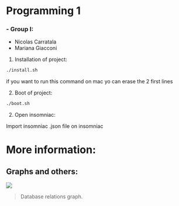 # Programming 1 #
### - Group I: ###
  - Nicolas Carratala
  - Mariana Giacconi


1. Installation of project: 

```bash
./install.sh
```
if you want to run this command on mac yo can erase the 2 first lines

2. Boot of project:

```bash
./boot.sh
```

2. Open insomniac:

Import insomniac .json file on insomniac

# More information:
## Graphs and others:

![](https://github.com/abelcarrizo/Programacion-1-2022-/blob/2177d6d3dfc7c5c18a75141df8ff110df8dbad08/diagrama-db.png)

> Database relations graph.
